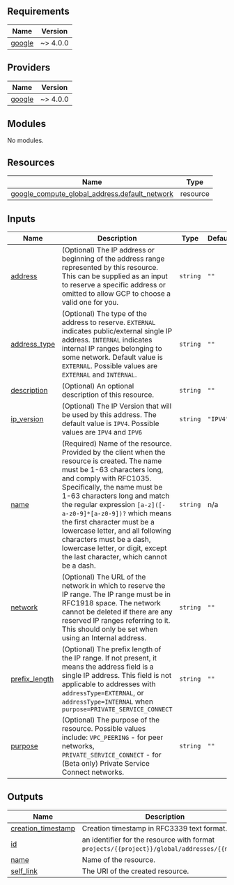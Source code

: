 <!-- BEGIN_TF_DOCS -->
## Requirements

| Name | Version |
|------|---------|
| <a name="requirement_google"></a> [google](#requirement\_google) | ~> 4.0.0 |

## Providers

| Name | Version |
|------|---------|
| <a name="provider_google"></a> [google](#provider\_google) | ~> 4.0.0 |

## Modules

No modules.

## Resources

| Name | Type |
|------|------|
| [google_compute_global_address.default_network](https://registry.terraform.io/providers/hashicorp/google/latest/docs/resources/compute_global_address) | resource |

## Inputs

| Name | Description | Type | Default | Required |
|------|-------------|------|---------|:--------:|
| <a name="input_address"></a> [address](#input\_address) | (Optional) The IP address or beginning of the address range represented by this resource. This can be supplied as an input to reserve a specific address or omitted to allow GCP to choose a valid one for you. | `string` | `""` | no |
| <a name="input_address_type"></a> [address\_type](#input\_address\_type) | (Optional) The type of the address to reserve. `EXTERNAL` indicates public/external single IP address. `INTERNAL` indicates internal IP ranges belonging to some network. Default value is `EXTERNAL`. Possible values are `EXTERNAL` and `INTERNAL`. | `string` | `""` | no |
| <a name="input_description"></a> [description](#input\_description) | (Optional) An optional description of this resource. | `string` | `""` | no |
| <a name="input_ip_version"></a> [ip\_version](#input\_ip\_version) | (Optional) The IP Version that will be used by this address. The default value is `IPV4`. Possible values are `IPV4` and `IPV6` | `string` | `"IPV4"` | no |
| <a name="input_name"></a> [name](#input\_name) | (Required) Name of the resource. Provided by the client when the resource is created. The name must be 1-63 characters long, and comply with RFC1035. Specifically, the name must be 1-63 characters long and match the regular expression `[a-z]([-a-z0-9]*[a-z0-9])?` which means the first character must be a lowercase letter, and all following characters must be a dash, lowercase letter, or digit, except the last character, which cannot be a dash. | `string` | n/a | yes |
| <a name="input_network"></a> [network](#input\_network) | (Optional) The URL of the network in which to reserve the IP range. The IP range must be in RFC1918 space. The network cannot be deleted if there are any reserved IP ranges referring to it. This should only be set when using an Internal address. | `string` | `""` | no |
| <a name="input_prefix_length"></a> [prefix\_length](#input\_prefix\_length) | (Optional) The prefix length of the IP range. If not present, it means the address field is a single IP address. This field is not applicable to addresses with `addressType=EXTERNAL`, or `addressType=INTERNAL` when `purpose=PRIVATE_SERVICE_CONNECT` | `string` | `""` | no |
| <a name="input_purpose"></a> [purpose](#input\_purpose) | (Optional) The purpose of the resource. Possible values include: `VPC_PEERING` - for peer networks, `PRIVATE_SERVICE_CONNECT` - for (Beta only) Private Service Connect networks. | `string` | `""` | no |

## Outputs

| Name | Description |
|------|-------------|
| <a name="output_creation_timestamp"></a> [creation\_timestamp](#output\_creation\_timestamp) | Creation timestamp in RFC3339 text format. |
| <a name="output_id"></a> [id](#output\_id) | an identifier for the resource with format `projects/{{project}}/global/addresses/{{name}}`. |
| <a name="output_name"></a> [name](#output\_name) | Name of the resource. |
| <a name="output_self_link"></a> [self\_link](#output\_self\_link) | The URI of the created resource. |
<!-- END_TF_DOCS -->
